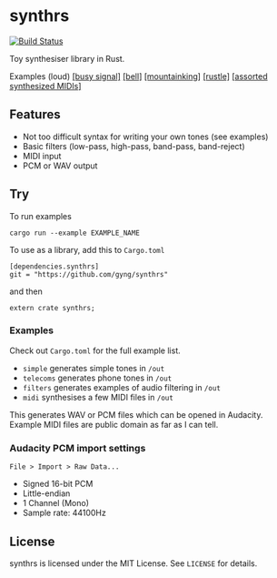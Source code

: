 # synthrs

[![Build Status](https://travis-ci.org/gyng/synthrs.svg)](https://travis-ci.org/gyng/synthrs)

Toy synthesiser library in Rust.

Examples (loud)
[[busy signal]](https://dl.dropboxusercontent.com/u/38256631/busysignal.ogg)
[[bell]](https://dl.dropboxusercontent.com/u/38256631/bell.ogg)
[[mountainking]](https://dl.dropboxusercontent.com/u/38256631/mountainking.ogg)
[[rustle]](https://dl.dropboxusercontent.com/u/38256631/rustle.ogg)
[[assorted synthesized MIDIs]](http://sugoi.pw/samples/)

## Features

* Not too difficult syntax for writing your own tones (see examples)
* Basic filters (low-pass, high-pass, band-pass, band-reject)
* MIDI input
* PCM or WAV output

## Try

To run examples

    cargo run --example EXAMPLE_NAME

To use as a library, add this to `Cargo.toml`

    [dependencies.synthrs]
    git = "https://github.com/gyng/synthrs"

and then

    extern crate synthrs;

### Examples

Check out `Cargo.toml` for the full example list.

* `simple` generates simple tones in `/out`
* `telecoms` generates phone tones in `/out`
* `filters` generates examples of audio filtering in `/out`
* `midi` synthesises a few MIDI files in `/out`

This generates WAV or PCM files which can be opened in Audacity. Example MIDI files are public domain as far as I can tell.

### Audacity PCM import settings

`File > Import > Raw Data...`

* Signed 16-bit PCM
* Little-endian
* 1 Channel (Mono)
* Sample rate: 44100Hz

## License

synthrs is licensed under the MIT License. See `LICENSE` for details.

